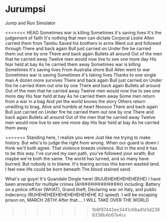 # Jurumpsi

Jump and Run Simulator 

<<<<<<< HEAD
Sometimes war is killing
Sometimes it's saving lives
It's the judgement of faith
It's nothing that men can dictate
Corporal Leslie Allen carried them from Tambu
Saved his brothers in arms
Went out and followed through
There and back again
Bull just carried on
Under fire he carried them out one by one
There and back again
Bullets all around
Out of the men that he carried away
Twelve men would now live to see one more day
His fear held at bay
As he carried them away
Sometimes war is killing
Sometimes it's saving lives
From Australia shore
Bull Allen went to war
Sometimes war is saving
Sometimes it's taking lives
Thanks to one single man
A dozen more survives
There and back again
Bull just carried on
Under fire he carried them out one by one
There and back again
Bullets all around
Out of the men that he carried away
Twelve men would now live to see one more day
His fear held at bay
As he carried them away
Some men return from a war in a bag
And yet the world knows the story
Others return unwilling to brag,
Alive and humble at heart
Nooooo
There and back again
Bull just carried on
Under fire he carried them out one by one
There and back again
Bullets all around
Out of the men that he carried away
Twelve men would now live to see one more day
His fear held at bay
As he carried them away


=======
Standing here, I realize you were
Just like me trying to make history.
But who's to judge the right from wrong.
When our guard is down I think we'll both agree.
That violence breeds violence.
But in the end it has to be this way.
I've curved my own path, you've followed your wrath;
But maybe we're both the same.
The world has turned, and so many have burned.
But nobody is to blame.
It's tearing across this barren wasted land.
I feel new life could be born beneath
The blood stained sand.


What's up guys! It's Quandale Dingle here! (RUUEHEHEHEHEHEEHE) I have been arrested for multiple crimes (AHHHHHHHHHHHHH) including: Battery on a police officer (WHAT), Grand theft, Declaring war on Italy, and public indecency (RUHEHEHEEHEHEHEHEHEHEHE X2 speed). I will be escaping prison on, MARCH 28TH! After that.... I WILL TAKE OVER THE WORLD
>>>>>>> 1b8f97442ee3441c68a4fd3d2398338b4b67a4cc
